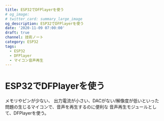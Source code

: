 ```yaml
---
title: ESP32でDFPlayerを使う
# og_image:
# twitter_card: summary_large_image
og_description: ESP32でDFPlayerを使う
date: '2020-11-09 07:00:00'
draft: true
channel: 技術ノート
category: ESP32
tags:
  - ESP32
  - DFPlayer
  - マイコン音声再生
---
```


# ESP32でDFPlayerを使う

メモリやピンが少ない、
出力電流が小さい、DACがない/解像度が低いといった
問題の生じるマイコンで、音声を再生するのに便利な
音声再生モジュールとして、DFPlayerを使う。
